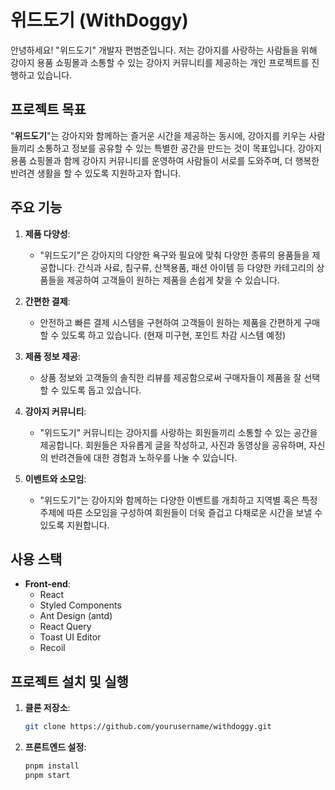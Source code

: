 # 위드도기 (WithDoggy)

안녕하세요! "위드도기" 개발자 편범준입니다. 저는 강아지를 사랑하는 사람들을 위해 강아지 용품 쇼핑몰과 소통할 수 있는 강아지 커뮤니티를 제공하는 개인 프로젝트를 진행하고 있습니다.

## 프로젝트 목표

"**위드도기**"는 강아지와 함께하는 즐거운 시간을 제공하는 동시에, 강아지를 키우는 사람들끼리 소통하고 정보를 공유할 수 있는 특별한 공간을 만드는 것이 목표입니다. 강아지 용품 쇼핑몰과 함께 강아지 커뮤니티를 운영하여 사람들이 서로를 도와주며, 더 행복한 반려견 생활을 할 수 있도록 지원하고자 합니다.

## 주요 기능

1. **제품 다양성**: 
   - "위드도기"은 강아지의 다양한 욕구와 필요에 맞춰 다양한 종류의 용품들을 제공합니다. 간식과 사료, 침구류, 산책용품, 패션 아이템 등 다양한 카테고리의 상품들을 제공하여 고객들이 원하는 제품을 손쉽게 찾을 수 있습니다.
   
2. **간편한 결제**: 
   - 안전하고 빠른 결제 시스템을 구현하여 고객들이 원하는 제품을 간편하게 구매할 수 있도록 하고 있습니다. (현재 미구현, 포인트 차감 시스템 예정)

3. **제품 정보 제공**: 
   - 상품 정보와 고객들의 솔직한 리뷰를 제공함으로써 구매자들이 제품을 잘 선택할 수 있도록 돕고 있습니다.

4. **강아지 커뮤니티**: 
   - "위드도기" 커뮤니티는 강아지를 사랑하는 회원들끼리 소통할 수 있는 공간을 제공합니다. 회원들은 자유롭게 글을 작성하고, 사진과 동영상을 공유하며, 자신의 반려견들에 대한 경험과 노하우를 나눌 수 있습니다.

5. **이벤트와 소모임**: 
   - "위드도기"는 강아지와 함께하는 다양한 이벤트를 개최하고 지역별 혹은 특정 주제에 따른 소모임을 구성하여 회원들이 더욱 즐겁고 다채로운 시간을 보낼 수 있도록 지원합니다.

## 사용 스택

- **Front-end**:
  - React
  - Styled Components
  - Ant Design (antd)
  - React Query
  - Toast UI Editor
  - Recoil


## 프로젝트 설치 및 실행

1. **클론 저장소**:
    ```bash
    git clone https://github.com/yourusername/withdoggy.git
    ```

2. **프론트엔드 설정**:
    ```bash
    pnpm install
    pnpm start
    ```


